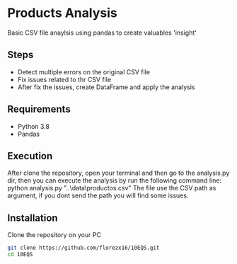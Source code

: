 # Products Analysis

Basic CSV file anaylsis using pandas to create valuables 'insight'

## Steps
-   Detect multiple errors on the original CSV file
-   Fix issues related to thr CSV file
-   After fix the issues, create DataFrame and apply the analysis

## Requirements

- Python 3.8
- Pandas

## Execution

After clone the repository, open your terminal and then go to the analysis.py dir, then you can execute the analysis by run the following command line:
    python analysis.py "..\data\productos.csv"
The file use the CSV path as argument, if you dont send the path you will find some issues.

## Installation

Clone the repository on your PC

```sh
git clone https://github.com/florezx16/10EQS.git
cd 10EQS
